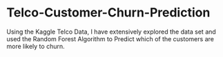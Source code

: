 # Telco-Customer-Churn-Prediction
Using the Kaggle Telco Data, I have extensively explored the data set and used the Random Forest Algorithm to Predict which of the customers are more likely to churn. 
